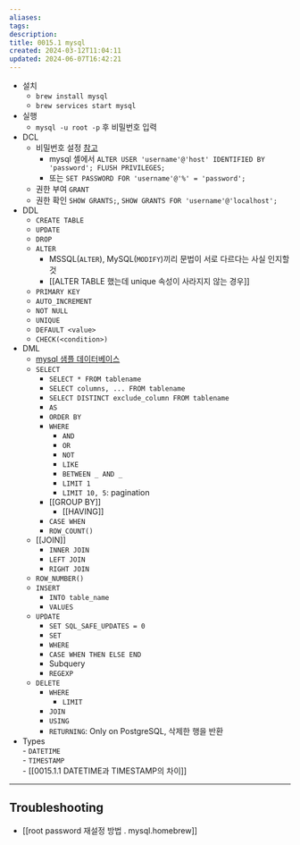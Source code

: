 ```yaml
---
aliases: 
tags: 
description:
title: 0015.1 mysql
created: 2024-03-12T11:04:11
updated: 2024-06-07T16:42:21
---
```

- 설치
	- `brew install mysql`
	- `brew services start mysql`
- 실행
	- `mysql -u root -p` 후 비밀번호 입력
- DCL
	- 비밀번호 설정 [참고](https://jjeongil.tistory.com/1484)
		- mysql 셸에서 `ALTER USER 'username'@'host' IDENTIFIED BY 'password'; FLUSH PRIVILEGES;`
		- 또는 `SET PASSWORD FOR 'username'@'%' = 'password';`
	- 권한 부여 `GRANT`
	- 권한 확인 `SHOW GRANTS;`, `SHOW GRANTS FOR 'username'@'localhost';`
- DDL
	- `CREATE TABLE`
	- `UPDATE`
	- `DROP`
	- `ALTER`
		- MSSQL(`ALTER`), MySQL(`MODIFY`)끼리 문법이 서로 다르다는 사실 인지할 것
		- [[ALTER TABLE 했는데 unique 속성이 사라지지 않는 경우]]
	- `PRIMARY KEY`
	- `AUTO_INCREMENT`
	- `NOT NULL`
	- `UNIQUE`
	- `DEFAULT <value>`
	- `CHECK(<condition>)`
- DML
	- [mysql 샘플 데이터베이스](https://www.mysqltutorial.org/mysql-sample-database.aspx)
	- `SELECT`
		- `SELECT * FROM tablename`
		- `SELECT columns, ... FROM tablename`
		-  `SELECT DISTINCT exclude_column FROM tablename`
		- `AS`
		- `ORDER BY`
		- `WHERE`
			- `AND`
			- `OR`
			- `NOT`
			- `LIKE`
			- `BETWEEN _ AND _`
			- `LIMIT 1`
			- `LIMIT 10, 5`: pagination
		- [[GROUP BY]]
			- [[HAVING]]
		 - `CASE WHEN`
		 - `ROW_COUNT()`
	 - [[JOIN]]
		 - `INNER JOIN`
		 - `LEFT JOIN`
		 - `RIGHT JOIN`
	 - `ROW_NUMBER()`
	- `INSERT`
		- `INTO table_name`
		- `VALUES`
	- `UPDATE`
		- `SET SQL_SAFE_UPDATES = 0`
		- `SET`
		- `WHERE`
		- `CASE WHEN THEN ELSE END`
		- Subquery
		- `REGEXP`
	- `DELETE`
		- `WHERE`
			- `LIMIT`
		- `JOIN`
		- `USING`
		- `RETURNING`: Only on PostgreSQL, 삭제한 행을 반환
- Types  
		- `DATETIME`  
		- `TIMESTAMP`  
		- [[0015.1.1 DATETIME과 TIMESTAMP의 차이]]

---

## Troubleshooting

- [[root password 재설정 방법 . mysql.homebrew]]
